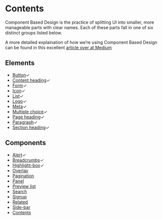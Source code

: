<h1>Contents</h1>
<p>Component Based Design is the practice of splitting UI into smaller, more manageable parts with clear names. Each of these parts fall in one of six distinct groups listed below.</p>
<p>A more detailed explaination of how we’re using Component Based Design can be found in this excellent <a href="https://medium.com/@wereheavyweight/how-were-using-component-based-design-5f9e3176babb">article over at Medium</a></p>
<h2>Elements</h2>
<ul class="list list-bullet">
  <li><a href="elements/button">Button</a>&#10003;</li>
  <li><a href="elements/content-heading">Content heading</a>&#10003;</li>
  <li><a href="elements/form">Form</a>&#10003;</li>
  <li><a href="elements/icon">Icon</a>&#10003;</li>
  <li><a href="elements/list">List</a>&#10003;</li>
  <li><a href="elements/logo">Logo</a>&#10003;</li>
  <li><a href="elements/meta">Meta</a>&#10003;</li>
  <li><a href="elements/multiple-choice">Multiple choice</a>&#10003;</li>
  <li><a href="elements/page-heading">Page heading</a>&#10003;</li>
  <li><a href="elements/paragraph">Paragraph</a>&#10003;</li>
  <li><a href="elements/section-heading">Section heading</a>&#10003;</li>
</ul>
<h2>Components</h2>
<ul class="list list-bullet">
  <li><a href="components/alert">Alert</a>&#10003;</li>
  <li><a href="components/breadcrumbs">Breadcrumbs</a>&#10003;</li>
  <li><a href="components/highlight-box">Highlight-box</a>&#10003;</li>
  <li><a href="components/overlay">Overlay</a></li>
  <li><a href="components/pagination">Pagination</a></li>
  <li><a href="components/panel">Panel</a></li>
  <li><a href="components/preview-list">Preview list</a></li>
  <li><a href="components/search">Search</a></li>
  <li><a href="components/signup">Signup</a></li>
  <li><a href="components/related">Related</a></li>
  <li><a href="components/side-bar">Side-bar</a></li>
  <li><a href="components/contents">Contents</a></li>
</ul>
